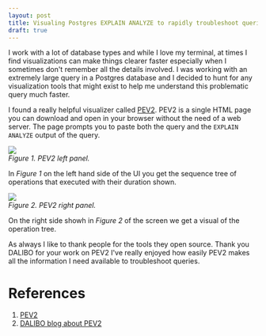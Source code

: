 ```yaml
---
layout: post
title: Visualing Postgres EXPLAIN ANALYZE to rapidly troubleshoot queries
draft: true
---
```

I work with a lot of database types and while I love my terminal, at times I find visualizations can make things clearer faster especially when I sometimes don't remember all the details involved. I was working with an extremely large query in a Postgres database and I decided to hunt for any visualization tools that might exist to help me understand this problematic query much faster.

I found a really helpful visualizer called [PEV2](https://github.com/dalibo/pev2/blob/master/index.html). PEV2 is a single HTML page you can download and open in your browser without the need of a web server. The page prompts you to paste both the query and the `EXPLAIN ANALYZE` output of the query. 

![](https://blog.dalibo.com/img/202101_pev2_diagram.png)  
_Figure 1. PEV2 left panel._

In _Figure 1_ on the left hand side of the UI you get the sequence tree of operations that executed with their duration shown.

![](https://blog.dalibo.com/img/202101_pev2_highlight.png)  
_Figure 2. PEV2 right panel._

On the right side showh in _Figure 2_ of the screen we get a visual of the operation tree.

As always I like to thank people for the tools they open source. Thank you DALIBO for your work on PEV2 I've really enjoyed how easily PEV2 makes all the information I need available to troubleshoot queries.

# References
1. [PEV2](https://github.com/dalibo/pev2/blob/master/index.html)
2. [DALIBO blog about PEV2](https://blog.dalibo.com/2021/02/09/pev2_whats_new_en.html)
